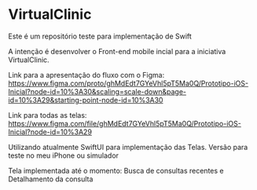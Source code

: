 # VirtualClinic
Este é um repositório teste para implementação de Swift

A intenção é desenvolver o Front-end mobile incial para a iniciativa VirtualClinic.

Link para a apresentação do fluxo com o  Figma: 
https://www.figma.com/proto/ghMdEdt7GYeVhl5pT5Ma0Q/Prototipo-iOS-Inicial?node-id=10%3A30&scaling=scale-down&page-id=10%3A29&starting-point-node-id=10%3A30

Link para todas as telas:
https://www.figma.com/file/ghMdEdt7GYeVhl5pT5Ma0Q/Prototipo-iOS-Inicial?node-id=10%3A29

Utilizando atualmente SwiftUI para implementação das Telas. 
Versão para teste no meu iPhone ou simulador

Tela implementada até o momento: Busca de consultas recentes e Detalhamento da consulta
